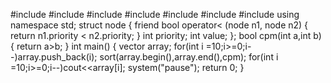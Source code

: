 #include <iostream>
#include <algorithm>
#include <cstdio>
#include <cstring>
#include <queue>
#include <stack>
#include <vector>
using namespace std;
struct node
{
    friend bool operator< (node n1, node n2)
    {
        return n1.priority < n2.priority;
    }
    int priority;
    int value;
};
bool cpm(int a,int b)
{
    return a>b;
}
int main()
{
    vector<int> array;
    for(int i =10;i>=0;i--)array.push_back(i);
    sort(array.begin(),array.end(),cpm);
    for(int i =10;i>=0;i--)cout<<array[i];
	system("pause");
    return 0;
}
